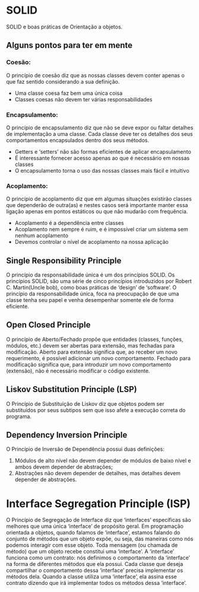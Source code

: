 # SOLID
SOLID e boas práticas de Orientação a objetos.

## Alguns pontos para ter em mente
### Coesão:
O princípio de coesão diz que as nossas classes devem conter apenas o que faz sentido
considerando a sua definição.

- Uma classe coesa faz bem uma única coisa
- Classes coesas não devem ter várias responsabilidades

### Encapsulamento:
O princípio de encapsulamento diz que não se deve expor ou faltar detalhes de implementação a uma classe. 
Cada classe deve ter os detalhes dos seus comportamentos encapsulados dentro dos seus métodos.

- Getters e ‘setters’ não são formas eficientes de aplicar encapsulamento
- É interessante fornecer acesso apenas ao que é necessário em nossas classes
- O encapsulamento torna o uso das nossas classes mais fácil e intuitivo

### Acoplamento:
O princípio de acoplamento diz que em algumas situações existirão classes que dependerão de outra(as)
e nestes casos será importante manter essa ligação apenas em pontos estáticos ou que não mudarão
com frequência.

- Acoplamento é a dependência entre classes
- Acoplamento nem sempre é ruim, e é impossível criar um sistema sem nenhum acoplamento
- Devemos controlar o nível de acoplamento na nossa aplicação

## Single Responsibility Principle
O princípio da responsabilidade única é um dos princípios SOLID. Os princípios SOLID, são uma série de
cinco princípios introduzidos por Robert C. Martin(Uncle bob), como boas práticas de ‘design’ de ‘software’.
O princípio da responsabilidade única, foca na preocupação de que uma classe tenha seu papel e venha desempenhar 
somente ele de forma eficiente.

## Open Closed Principle
O princípio de Aberto/Fechado propõe que entidades (classes, funções, módulos, etc.)
devem ser abertas para extensão, mas fechadas para modificação.
Aberto para extensão significa que, ao receber um novo requerimento,
é possível adicionar um novo comportamento. Fechado para modificação significa que,
para introduzir um novo comportamento (extensão),
não é necessário modificar o código existente.

## Liskov Substitution Principle (LSP)
O Princípio de Substituição de Liskov diz que objetos podem ser substituídos
por seus subtipos sem que isso afete a execução correta do programa.

## Dependency Inversion Principle
O Princípio de Inversão de Dependência possui duas definições:
1. Módulos de alto nível não devem depender de módulos de baixo nível e ambos devem depender de abstrações;
2. Abstrações não devem depender de detalhes, mas detalhes devem depender de abstrações.

# Interface Segregation Principle (ISP)
O Princípio de Segregação de Interface diz que ‘interfaces’ específicas são melhores que uma única
‘interface’ de propósito geral.
Em programação orientada a objetos, quando falamos de ‘interface’, estamos falando do conjunto de métodos
que um objeto expõe, ou seja, das maneiras como nós podemos interagir com esse objeto.
Toda mensagem (ou chamada de método) que um objeto recebe constitui uma ‘interface’.
A ‘interface’ funciona como um contrato: nós definimos o comportamento da ‘interface’ na forma de
diferentes métodos que ela possui. Cada classe que deseja compartilhar o comportamento dessa
‘interface’ precisa implementar os métodos dela. Quando a classe utiliza uma ‘interface’,
ela assina esse contrato dizendo que irá implementar todos os métodos dessa ‘interface’.